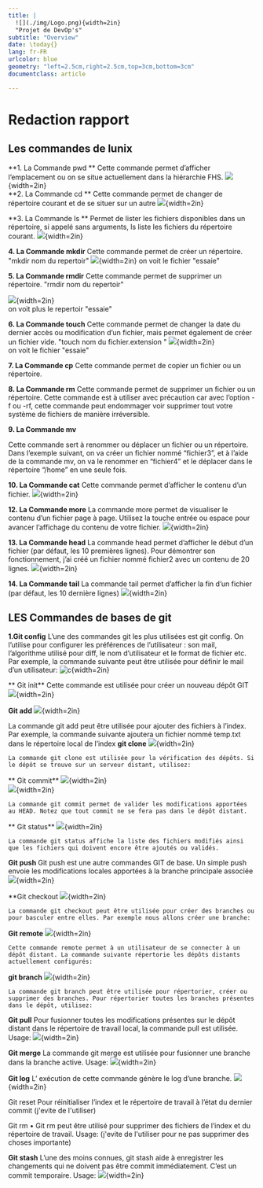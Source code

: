```yaml
---
title: |
  ![](./img/Logo.png){width=2in}  
  "Projet de DevOp's"
subtitle: "Overview"
date: \today{}
lang: fr-FR
urlcolor: blue
geometry: "left=2.5cm,right=2.5cm,top=3cm,bottom=3cm"
documentclass: article

---
```

# Redaction rapport
## Les commandes de lunix

**1. La Commande pwd **
Cette commande permet d’afficher l’emplacement ou on se situe actuellement dans la hiérarchie FHS.
  ![](./img/pwd.png){width=2in}  
**2. La Commande cd **
Cette commande permet de changer de répertoire courant et de se situer sur un autre
  ![](./img/cd.png){width=2in}  

**3. La Commande ls **
Permet de lister les fichiers disponibles dans un répertoire, si appelé sans arguments, ls liste les fichiers du répertoire courant.
  ![](./img/ls.png){width=2in}  

**4. La Commande mkdir**
Cette commande permet de créer un répertoire.
"mkdir nom du repertoir"
  ![](./img/mkdir.png){width=2in} 
  on voit le fichier "essaie" 

**5. La Commande rmdir**
Cette commande permet de supprimer un répertoire.
"rmdir nom du repertoir"

  ![](./img/rmdir.png){width=2in}  
  on voit plus le repertoir "essaie" 

**6. La Commande touch**
Cette commande permet de changer la date du dernier accès ou modification d’un fichier, mais permet également de créer un fichier vide.
"touch nom du fichier.extension "
  ![](./img/touch.png){width=2in}  
  on voit le fichier "essaie" 

**7. La Commande cp**
Cette commande permet de copier un fichier ou un répertoire.

**8. La Commande rm**
Cette commande permet de supprimer un fichier ou un répertoire. Cette commande est à utiliser avec précaution car avec l’option -f ou -rf, cette commande peut endommager voir supprimer tout votre système de fichiers de manière irréversible.


**9. La Commande mv**

Cette commande sert à renommer ou déplacer un fichier ou un répertoire.
Dans l’exemple suivant, on va créer un fichier nommé “fichier3”, et à l’aide de la commande mv, on va le renommer en “fichier4” et le déplacer dans le répertoire “/home” en une seule fois.

**10. La Commande cat**
Cette commande permet d’afficher le contenu d’un fichier.
  ![](./img/cat.png){width=2in}  


**12. La Commande more**
La commande more permet de visualiser le contenu d’un fichier page à page. Utilisez la touche entrée ou espace pour avancer l’affichage du contenu de votre fichier.
  ![](./img/more.png){width=2in}  


**13. La Commande head**
La commande head permet d’afficher le début d’un fichier (par défaut, les 10 premières lignes). Pour démontrer son fonctionnement, j’ai créé un fichier nommé fichier2 avec un contenu de 20 lignes.
  ![](./img/head.png){width=2in}  


**14. La Commande tail**
La commande tail permet d’afficher la fin d’un fichier (par défaut, les 10 dernière lignes)
  ![](./img/tail.png){width=2in}  

## LES Commandes de bases  de  git

**1.Git config**
L’une des commandes git les plus utilisées est git config. On l’utilise pour configurer les préférences de l’utilisateur : son mail, l’algorithme utilisé pour diff, le nom d’utilisateur et le format de fichier etc. Par exemple, la commande suivante peut être utilisée pour définir le mail d’un utilisateur:
  ![c](./img/config.png){width=2in}  

** Git init**
 Cette commande est utilisée pour créer un nouveau dépôt GIT
   ![](./img/init.png){width=2in}  

**Git add**
  ![](./img/add.png){width=2in}  

  La commande git add peut être utilisée pour ajouter des fichiers à l’index. Par exemple, la commande suivante ajoutera un fichier nommé temp.txt dans le répertoire local de l’index
**git clone**
  ![](./img/clone.png){width=2in}  

	La commande git clone est utilisée pour la vérification des dépôts. Si le dépôt se trouve sur un serveur distant, utilisez:
** Git commit**
  ![](./img/commit.png){width=2in}  
  ![](./img/commit2.png){width=2in}  

	La commande git commit permet de valider les modifications apportées au HEAD. Notez que tout commit ne se fera pas dans le dépôt distant.

** Git status**
  ![](./img/status.png){width=2in}  

	La commande git status affiche la liste des fichiers modifiés ainsi que les fichiers qui doivent encore être ajoutés ou validés. 

**Git push**
	Git push est une autre commandes GIT de base. Un simple push envoie les modifications locales apportées à la branche principale associée 
  ![](./img/push.png){width=2in}  

**Git checkout
  ![](./img/checkout.png){width=2in}  

	La commande git checkout peut être utilisée pour créer des branches ou pour basculer entre elles. Par exemple nous allons créer une branche:

**Git remote**
  ![](./img/remote.png){width=2in}  

	Cette commande remote permet à un utilisateur de se connecter à un dépôt distant. La commande suivante répertorie les dépôts distants actuellement configurés:

**git branch**
  ![](./img/branch.png){width=2in}  

	La commande git branch peut être utilisée pour répertorier, créer ou supprimer des branches. Pour répertorier toutes les branches présentes dans le dépôt, utilisez:

**Git pull**
	Pour fusionner toutes les modifications présentes sur le dépôt distant dans le répertoire de travail local, la commande pull est utilisée. Usage:
  ![](./img/pull.png){width=2in}  


**Git merge**
	La commande git merge est utilisée pour fusionner une branche dans la branche active. Usage:
  ![](./img/merge.png){width=2in}  

**Git log**
	L’ exécution de cette commande génère le log d’une branche.
  ![](./img/log.png){width=2in}  

Git reset
	Pour réinitialiser l’index et le répertoire de travail à l’état du dernier commit
  (j'evite de l'utiliser)

Git rm
•	Git rm peut être utilisé pour supprimer des fichiers de l’index et du répertoire de travail. Usage:
  (j'evite de l'utiliser pour ne pas supprimer des choses importante)

**Git stash**
	L’une des moins connues, git stash aide à enregistrer les changements qui ne doivent pas être commit immédiatement. C’est un commit temporaire. Usage:
  ![](./img/stash.png){width=2in}  





